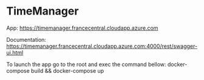 # TimeManager

App: https://timemanager.francecentral.cloudapp.azure.com

Documentation: https://timemanager.francecentral.cloudapp.azure.com:4000/rest/swagger-ui.html


To launch the app go to the root and exec the command bellow:
docker-compose build && docker-compose up
